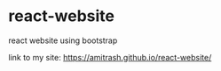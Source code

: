 # react-website
react website using bootstrap 

link to my site: https://amitrash.github.io/react-website/
